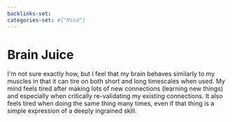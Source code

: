 ```yaml
---
backlinks-set: 
categories-set: #{"Mind"}
---
```

# Brain Juice

I'm not sure exactly how, but I feel that my brain behaves similarly to my
muscles in that it can tire on both short and long timescales when used.  My
mind feels tired after making lots of new connections (learning new things) and
especially when critically re-validating my existing connections. It also feels
tired when doing the same thing many times, even if that thing is a simple
expression of a deeply ingrained skill.